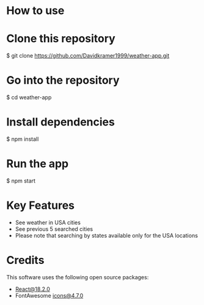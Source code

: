 # How to use

# Clone this repository
$ git clone https://github.com/Davidkramer1999/weather-app.git

# Go into the repository
$ cd weather-app

# Install dependencies
$ npm install

# Run the app
$ npm start

# Key Features
 - See weather in USA cities 
 - See previous 5 searched cities
 - Please note that searching by states available only for the USA locations

# Credits
 This software uses the following open source packages:
  - React@18.2.0
  - FontAwesome icons@4.7.0
